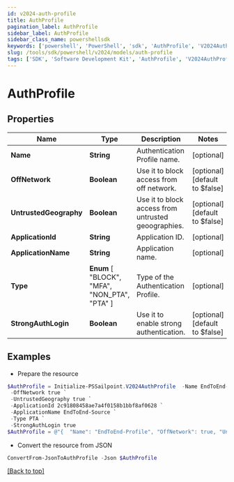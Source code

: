 ```yaml
---
id: v2024-auth-profile
title: AuthProfile
pagination_label: AuthProfile
sidebar_label: AuthProfile
sidebar_class_name: powershellsdk
keywords: ['powershell', 'PowerShell', 'sdk', 'AuthProfile', 'V2024AuthProfile'] 
slug: /tools/sdk/powershell/v2024/models/auth-profile
tags: ['SDK', 'Software Development Kit', 'AuthProfile', 'V2024AuthProfile']
---
```



# AuthProfile

## Properties

Name | Type | Description | Notes
------------ | ------------- | ------------- | -------------
**Name** | **String** | Authentication Profile name. | [optional] 
**OffNetwork** | **Boolean** | Use it to block access from off network. | [optional] [default to $false]
**UntrustedGeography** | **Boolean** | Use it to block access from untrusted geoographies. | [optional] [default to $false]
**ApplicationId** | **String** | Application ID. | [optional] 
**ApplicationName** | **String** | Application name. | [optional] 
**Type** |  **Enum** [  "BLOCK",    "MFA",    "NON_PTA",    "PTA" ] | Type of the Authentication Profile. | [optional] 
**StrongAuthLogin** | **Boolean** | Use it to enable strong authentication. | [optional] [default to $false]

## Examples

- Prepare the resource
```powershell
$AuthProfile = Initialize-PSSailpoint.V2024AuthProfile  -Name EndToEnd-Profile `
 -OffNetwork true `
 -UntrustedGeography true `
 -ApplicationId 2c91808458ae7a4f0158b1bbf8af0628 `
 -ApplicationName EndToEnd-Source `
 -Type PTA `
 -StrongAuthLogin true
$AuthProfile = @"{  "Name": "EndToEnd-Profile", "OffNetwork": true, "UntrustedGeography": true, "ApplicationId": "2c91808458ae7a4f0158b1bbf8af0628", "ApplicationName": "EndToEnd-Source", "Type": "PTA", "StrongAuthLogin": true }"@
```

- Convert the resource from JSON
```powershell
ConvertFrom-JsonToAuthProfile -Json $AuthProfile
```


[[Back to top]](#) 

